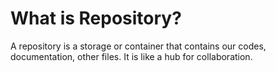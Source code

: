 # What is Repository? 

A repository is a storage or container that contains our codes, documentation, other files. It is like a hub for collaboration. 